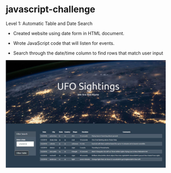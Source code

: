 # javascript-challenge

Level 1: Automatic Table and Date Search 

* Created website using date form in HTML document.

* Wrote JavaScript code that will listen for events. 

* Search through the date/time column to find rows that match user input

![sightings](UFO-level-1/StarterCode/static/images/sightings.png)

